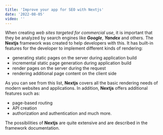 ```yaml
---
title: 'Improve your app for SEO with Nextjs'
date: '2022-08-05'
video: ''
---
```


When creating _web sites targeted for commercial use_, it is important that they be analyzed by search engines like ***Google***, ***Yandex*** and others. The **Nextjs** framework was created to help developers with this. It has built-in features for the developer to implement different kinds of rendering:

- generating static pages on the server during application build
- incremental static page generation during application build
- render pages on the server during the request
- rendering additional page content on the client side

As you can see from this list, **Nextjs** covers all the basic rendering needs of modern websites and applications.
In addition, **Nextjs** offers additional features such as:
- page-based routing
- API creation
- authorization and authentication
 and much more.

The possibilities of **Nextjs** are quite extensive and are described in the framework documentation.